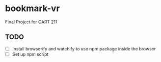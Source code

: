 # bookmark-vr
Final Project for CART 211

## TODO

- [ ] Install browserify and watchify to use npm package inside the browser
- [ ] Set up npm script
